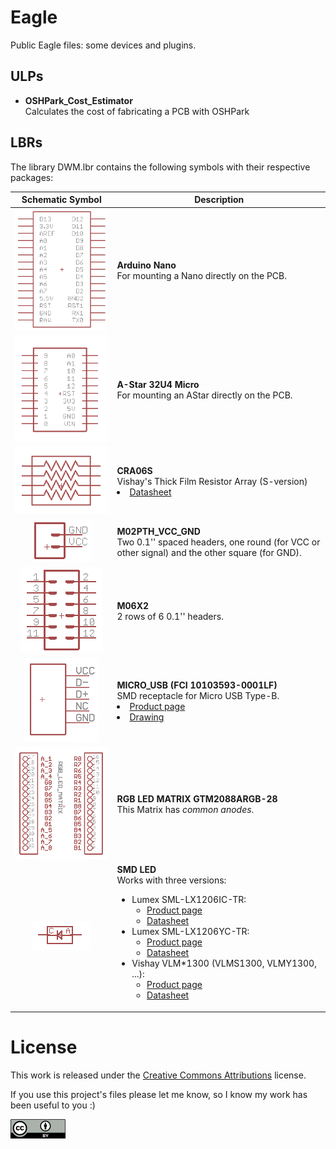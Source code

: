 # Eagle
Public Eagle files: some devices and plugins.

## ULPs

- **OSHPark_Cost_Estimator**<br>
Calculates the cost of fabricating a PCB with OSHPark

## LBRs

The library DWM.lbr contains the following symbols with their respective packages:

| Schematic Symbol | Description |
| :---: | --- |
| ![Arduino Nano](docs/ArduinoNano.png?raw=true) | **Arduino Nano**<br/>For mounting a Nano directly on the PCB. |
| ![AStar32U4Micro](docs/AStar32U4Micro.png?raw=true) | **A-Star 32U4 Micro**<br/>For mounting an AStar directly on the PCB. |
| ![CRA06S](docs/CRA06S.png?raw=true) | **CRA06S**<br/>Vishay's Thick Film Resistor Array (S-version)<br/><li>[Datasheet](http://www.farnell.com/datasheets/1914750.pdf)  |
| ![M02PTH_VCC_GND](docs/M02PTH_VCC_GND.png?raw=true) | **M02PTH_VCC_GND**<br/>Two 0.1'' spaced headers, one round (for VCC or other signal) and the other square (for GND). |
| ![M06X2](docs/M06X2.png?raw=true) | **M06X2**<br/>2 rows of 6 0.1'' headers. |
| ![MICRO_USB](docs/MICRO_USB.png?raw=true) | **MICRO_USB (FCI 10103593-0001LF)**<br/>SMD receptacle for Micro USB Type-B.<br/> <li>[Product page]( http://www.newark.com/amphenol-fci/10103593-0001lf/micro-usb-2-0-type-b-receptacle/dp/82R7406)<li>[Drawing](http://www.farnell.com/cad/1469073.pdf) |
| ![RGBMatrix](docs/RGBMatrix.png?raw=true) | **RGB LED MATRIX GTM2088ARGB-28**<br/>This Matrix has *common anodes*. |
| ![SMD LED](docs/SMDLED.png?raw=true) | **SMD LED**<br/>Works with three versions:<ul><li>Lumex SML-LX1206IC-TR:<ul><li>[Product page]( http://www.newark.com/lumex/sml-lx1206ic-tr/led-red-3-2mm-x-1-6mm-6mcd-635nm/dp/80K7325)<li>[Datasheet](http://www.farnell.com/datasheets/1856081.pdf)</ul><li>Lumex SML-LX1206YC-TR:<ul> <li>[Product page](http://www.newark.com/lumex/sml-lx1206yc-tr/led-yellow-2mm-x-1-6mm-6mcd-585nm/dp/09J9559)<li>[Datasheet](http://www.farnell.com/datasheets/269322.pdf)</ul><li>Vishay VLM*1300 (VLMS1300, VLMY1300, ...):<ul><li>[Product page]( http://www.newark.com/vishay/vlms1300-gs08/led-red-1-6mm-x-0-8mm-54mcd-631nm/dp/82T8684) <li>[Datasheet](http://www.farnell.com/datasheets/2049966.pdf)</ul></ul> |

License
=======
This work is released under the [Creative Commons Attributions][1] license.

If you use this project's files please let me know, so I know my work has been useful to you :)

![CC Attribution](docs/CC-BY_icon.png?raw=true)


[1]: https://creativecommons.org/licenses/by/2.0/
